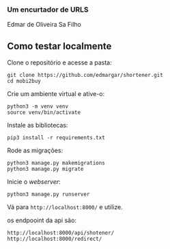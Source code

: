 ### Um encurtador de URLS

Edmar de Oliveira Sa Filho   


## Como testar localmente
Clone o repositório e acesse a pasta:
```shell
git clone https://github.com/edmargar/shortener.git
cd mobi2buy
```

Crie um ambiente virtual e ative-o:
```shell
python3 -m venv venv
source venv/bin/activate 
```

Instale as bibliotecas:
```shell
pip3 install -r requirements.txt
```

Rode as migrações:
```shell
python3 manage.py makemigrations
python3 manage.py migrate
```

Inicie o *webserver*:
```shell
python3 manage.py runserver
```

Vá para `http://localhost:8000/` e utilize.

os endpooint da api são:
```shell
http://localhost:8000/api/shotener/
http://localhost:8000/redirect/
```

